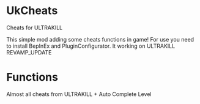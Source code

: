 # UkCheats
Cheats for ULTRAKILL

This simple mod adding some cheats functions in game! For use you need to install BepInEx and PluginConfigurator. It working on ULTRAKILL REVAMP_UPDATE

# Functions
Almost all cheats from ULTRAKILL + Auto Complete Level
